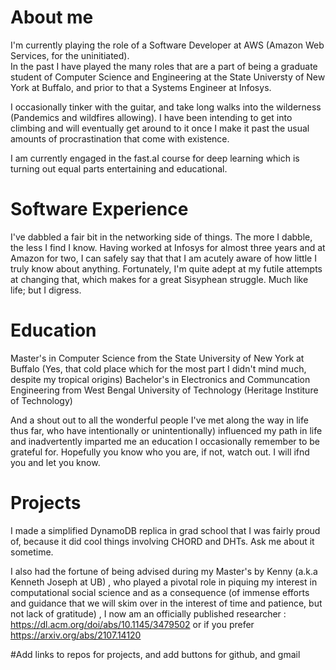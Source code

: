 # About me

I'm currently playing the role of a Software Developer at AWS (Amazon Web Services, for the uninitiated).  
In the past I have played the many roles that are a part of being a graduate student of Computer Science and Engineering at the State Universty of New York at Buffalo, and prior to that a Systems Engineer at Infosys.

I occasionally tinker with the guitar, and take long walks into the wilderness (Pandemics and wildfires allowing). I have been intending to get into climbing and will eventually get around to it once I make it past the usual amounts of procrastination that come with existence.

I am currently engaged in the fast.aI course for deep learning which is turning out equal parts entertaining and educational.

# Software Experience

I've dabbled a fair bit in the networking side of things. The more I dabble, the less I find I know.
Having worked at Infosys for almost three years and at Amazon for two, I can safely say that that I am acutely aware of how little I truly know about anything. Fortunately, I'm quite adept at my futile attempts at changing that, which makes for a great Sisyphean struggle. Much like life; but I digress.

# Education
Master's in Computer Science from the State University of New York at Buffalo (Yes, that cold place which for the most part I didn't mind much, despite my tropical origins)
Bachelor's in Electronics and Communcation Engineering from West Bengal University of Technology (Heritage Institure of Technology)

And a shout out to all the wonderful people I've met along the way in life thus far, who have intentionally or unintentionally) influenced my path in life and inadvertently imparted me an education I occasionally remember to be grateful for. Hopefully you know who you are, if not, watch out. I will ifnd you and let you know.

# Projects
I made a simplified DynamoDB replica in grad school that I was fairly proud of, because it did cool things involving CHORD and DHTs. Ask me about it sometime.

I also had the fortune of being advised during my Master's by Kenny (a.k.a Kenneth Joseph at UB) , who played a pivotal role in piquing my interest in computational social science and as a consequence (of immense efforts and guidance that we will skim over in the interest of time and patience, but not lack of gratitude) , I now am an officially published researcher : https://dl.acm.org/doi/abs/10.1145/3479502 or if you prefer https://arxiv.org/abs/2107.14120 


#Add links  to repos for projects, and add buttons for github, and gmail

